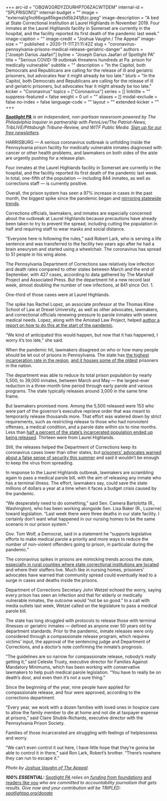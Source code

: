 +++
arc-id = "OBQW2GRDYZDURHP7O6ZACWTDEM"
internal-id = "SPLPRISON12"
internal-budget = ""
image = "external/g1nz66xga85kgwztd5b241j8zc.jpeg"
image-description = "A bed at State Correctional Institution at Laurel Highlands in November 2019. Four inmates at the Laurel Highlands facility in Somerset are currently in the hospital, and the facility reported its first death of the pandemic last week."
image-caption = ""
image-credit = "Joshua Vaughn / The Appeal"
image-size = ""
published = 2020-11-11T21:11:42Z
slug = "coronavirus-pennsylvania-prisons-medical-release-geriatric-danger"
authors = ["Joseph Darius Jaafari"]
byline = "Joseph Darius Jaafari of Spotlight PA"
title = "Serious COVID-19 outbreak threatens hundreds at Pa. prison for medically vulnerable"
subtitle = ""
description = "In the Capitol, both Democrats and Republicans are calling for the release of ill and geriatric prisoners, but advocates fear it might already be too late."
blurb = "In the Capitol, both Democrats and Republicans are calling for the release of ill and geriatric prisoners, but advocates fear it might already be too late."
kicker = "Coronavirus"
topics = ["Coronavirus"]
series = []
linktitle = ""
suppress-featured = false
weight = 0
url = ""
aliases = []
modal-exclude = false
no-index = false
language-code = ""
layout = ""
extended-kicker = ""
+++

<a href="https://www.spotlightpa.org/"><i><b>Spotlight PA</b></i></a><i> is an independent, non-partisan newsroom powered by The Philadelphia Inquirer in partnership with PennLive/The Patriot-News, TribLIVE/Pittsburgh Tribune-Review, and WITF Public Media. </i><a href="https://www.spotlightpa.org/newsletters"><i>Sign up for our free newsletters</i></a><i>.</i>

HARRISBURG — A serious coronavirus outbreak is unfolding inside the Pennsylvania prison facility for medically vulnerable inmates diagnosed with cancer or other health problems, and lawmakers on both sides of the aisle are urgently pushing for a release plan.

Four inmates at the Laurel Highlands facility in Somerset are currently in the hospital, and the facility reported its first death of the pandemic last week. In total, one-fifth of the population — including 844 inmates, as well as corrections staff — is currently positive.

Overall, the prison system has seen a 97% increase in cases in the past month, the biggest spike since the pandemic began and <a href="https://www.spotlightpa.org/news/2020/03/pa-coronavirus-updates-cases-map-live-tracker/" target=_blank>mirroring statewide trends</a>.

Corrections officials, lawmakers, and inmates are especially concerned about the outbreak at Laurel Highlands because precautions have already been taken to try to prevent the spread, including cutting the population in half and requiring staff to wear masks and social distance.

“Everyone here is following the rules,” said Robert Lark, who is serving a life sentence and was transferred to the facility two years ago after he had a brain aneurysm and started using a wheelchair. The coronavirus has spread to 51 people in his wing alone.

<script src="https://www.spotlightpa.org/embed.js" async></script><div data-spl-embed-version="1" data-spl-src="https://www.spotlightpa.org/embeds/donate/?teaser_text=Spotlight%20PA%20provides%20essential%2C%20public-service%20journalism%20thanks%20to%20its%20dedicated%20and%20passionate%20members.%20%3Cb%3EJoin%20today%20and%20we'll%20DOUBLE%20your%20gift.%3C%2Fb%3E&cta_text=YES%2C%20DOUBLE%20MY%20GIFT&eyebrow_text=BECOME%20A%20MEMBER"></div>

The Pennsylvania Department of Corrections saw relatively low infection and death rates compared to other states between March and the end of September, with 427 cases, according to data gathered by The Marshall Project and Associated Press. But the department hit a new record last week, almost doubling the number of new infections, at 841 since Oct. 1.

One-third of those cases were at Laurel Highlands.

The spike has Rachel Lopez, an associate professor at the Thomas Kline School of Law at Drexel University, as well as other advocates, lawmakers, and correctional officials renewing pressure to parole inmates with severe medical needs. Lopez, along with the Amistad Law Project, helped <a href="https://drexel.edu/law/about/news/articles/overview/2020/July/clc-pandemic-pa-prisons-report/">author a report on how to do this at the start of the pandemic</a>.

“We kind of anticipated this would happen, but now that it has happened, I worry it’s too late,” she said.

When the pandemic hit, lawmakers disagreed on who or how many people should be let out of prisons in Pennsylvania. The state has <a href="https://www.vera.org/downloads/pdfdownloads/state-incarceration-trends-pennsylvania.pdf">the highest incarceration rate in the region</a>, <a href="https://theappeal.org/death-by-incarceration-pennsylvania-photo-essay/">and it houses some of the oldest</a> prisoners in the nation.

The department was able to reduce its total prison population by nearly 5,500, to 39,000 inmates, between March and May — the largest-ever reduction in a three-month time period through early parole and various programs. The state typically releases around 3,000 in the same time frame.

But lawmakers promised more. Among the 5,500 released were 153 who were part of the governor’s executive reprieve order that was meant to temporarily release thousands more. That effort was watered down by strict requirements, such as restricting release to those who had nonviolent offenses, a medical condition, and a parole date within six to nine months. Less than <a href="https://www.spotlightpa.org/news/2020/06/pennsylvania-coronavirus-reprieves-state-prisons/">half a percent of the state’s incarcerated population ended up being released</a>. Thirteen were from Laurel Highlands.

<div id="vis-chart-prison-covid--container"></div>
<script src="https://pym.nprapps.org/pym.v1.min.js"></script>
<script>new pym.Parent("vis-chart-prison-covid--container", "https://interactives.data.spotlightpa.org/2020/vis-chart-prison-covid/", {});</script>

Still, the releases helped the Department of Corrections keep its coronavirus cases lower than other states, but <a href="https://www.witf.org/2020/04/17/prison-design-creates-ideal-environment-for-coronavirus/">prisoners' advocates warned about a false sense of security this summer</a> and said it wouldn’t be enough to keep the virus from spreading.

In response to the Laurel Highlands outbreak, lawmakers are scrambling again to pass a medical parole bill, with the aim of releasing any inmate who has a terminal illness. The effort, lawmakers say, could save the state millions of dollars a year at a time when it faces a budget crisis caused by the pandemic.

“We desperately need to do something,” said Sen. Camera Bartolotta (R., Washington), who has been working alongside Sen. Lisa Baker (R., Luzerne) toward legislation. “Last week there were three deaths in our state facility. I certainly don’t want what happened in our nursing homes to be the same scenario in our prison system.”

Gov. Tom Wolf, a Democrat, said in a statement he “supports legislative efforts to make medical parole a priority and more ways to reduce the number of non-violent offenders going to prison, in particular during the pandemic.”

The coronavirus spikes in prisons are mimicking trends across the state, <a href="https://www.prisonsociety.org/covid-19">especially in rural counties where state correctional institutions are located</a> and where their staffers live. Much like in nursing homes, prisoners' advocates have warned that community spread could eventually lead to a surge in cases and deaths inside the prisons.

Department of Corrections Secretary John Wetzel echoed the worry, saying every prison has seen an infection and that for elderly or medically vulnerable inmates, the outcome would “not be so good.” In a call with media outlets last week, Wetzel called on the legislature to pass a medical parole bill.

The state has long struggled with protocols to release those with terminal illnesses or geriatric inmates — defined as anyone over 50 years old by department standards. Prior to the pandemic, inmate releases were only considered through a compassionate release program, which requires victims' input, the approval of the sentencing judge and Department of Corrections, and a doctor’s note confirming the inmate’s prognosis.

<script src="https://www.spotlightpa.org/embed.js" async></script><div data-spl-embed-version="1" data-spl-src="https://www.spotlightpa.org/embeds/newsletter-covid/"></div>

“The guidelines are so narrow for compassionate release, nobody’s really getting it,” said Celeste Trusty, executive director for Families Against Mandatory Minimums, which has been working with conservative lawmakers to help push medical parole legislation. “You have to really be on death’s door, and even then it’s not a sure thing.”

Since the beginning of the year, nine people have applied for compassionate release, and four were approved, according to the corrections department.

“Every year, we work with a dozen families with loved ones in hospice care to allow the family member to die at home and not die at taxpayer expense at prisons,” said Claire Shubik-Richards, executive director with the Pennsylvania Prison Society.

Families of those incarcerated are struggling with feelings of helplessness and worry.

“We can’t even control it out here, I have little hope that they’re gonna be able to control it in there,” said Ron Lark, Robert’s brother. “There’s nowhere they can run to escape it.”

<i>Photo by </i><a href="https://theappeal.org/death-by-incarceration-pennsylvania-photo-essay/" target=_blank><i>Joshua Vaughn of The Appeal</i></a><i>.</i>

<i><b>100% ESSENTIAL:</b></i><i> </i><a href="https://www.spotlightpa.org/"><i>Spotlight PA</i></a><i> relies on</i><a href="https://www.spotlightpa.org/support"><i> funding from foundations</i></a><i> </i><a href="https://www.spotlightpa.org/support">and readers like you</a><i> who are committed to accountability journalism that gets results. Give now and your contribution will be TRIPLED: </i><a href="http://spotlightpa.org/donate"><i>spotlightpa.org/donate</i></a>
